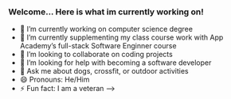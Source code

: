 ### Welcome... Here is what im currently working on!

- 🔭 I’m currently working on computer science degree
- 🌱 I’m currently supplementing my class course work with App Academy’s full-stack Software Enginner course
- 👯 I’m looking to collaborate on coding projects
- 🤔 I’m looking for help with becoming a software developer 
- 💬 Ask me about dogs, crossfit, or outdoor activities
- 😄 Pronouns: He/Him
- ⚡ Fun fact: I am a veteran 
-->
